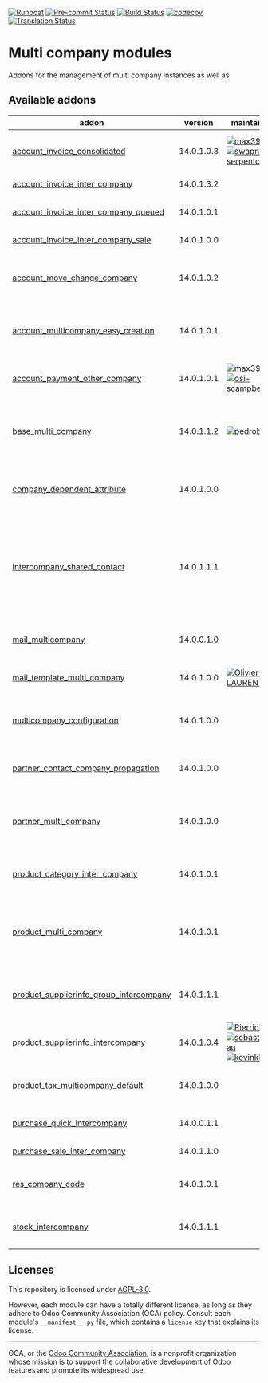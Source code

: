 
[![Runboat](https://img.shields.io/badge/runboat-Try%20me-875A7B.png)](https://runboat.odoo-community.org/builds?repo=OCA/multi-company&target_branch=14.0)
[![Pre-commit Status](https://github.com/OCA/multi-company/actions/workflows/pre-commit.yml/badge.svg?branch=14.0)](https://github.com/OCA/multi-company/actions/workflows/pre-commit.yml?query=branch%3A14.0)
[![Build Status](https://github.com/OCA/multi-company/actions/workflows/test.yml/badge.svg?branch=14.0)](https://github.com/OCA/multi-company/actions/workflows/test.yml?query=branch%3A14.0)
[![codecov](https://codecov.io/gh/OCA/multi-company/branch/14.0/graph/badge.svg)](https://codecov.io/gh/OCA/multi-company)
[![Translation Status](https://translation.odoo-community.org/widgets/multi-company-14-0/-/svg-badge.svg)](https://translation.odoo-community.org/engage/multi-company-14-0/?utm_source=widget)

<!-- /!\ do not modify above this line -->

# Multi company modules

Addons for the management of multi company instances as well as

<!-- /!\ do not modify below this line -->

<!-- prettier-ignore-start -->

[//]: # (addons)

Available addons
----------------
addon | version | maintainers | summary
--- | --- | --- | ---
[account_invoice_consolidated](account_invoice_consolidated/) | 14.0.1.0.3 | [![max3903](https://github.com/max3903.png?size=30px)](https://github.com/max3903) [![swapnesh-serpentcs](https://github.com/swapnesh-serpentcs.png?size=30px)](https://github.com/swapnesh-serpentcs) | Consolidate your invoices across companies
[account_invoice_inter_company](account_invoice_inter_company/) | 14.0.1.3.2 |  | Intercompany invoice rules
[account_invoice_inter_company_queued](account_invoice_inter_company_queued/) | 14.0.1.0.1 |  | Generate invoices using jobs
[account_invoice_inter_company_sale](account_invoice_inter_company_sale/) | 14.0.1.0.0 |  | Show sale related fields
[account_move_change_company](account_move_change_company/) | 14.0.1.0.2 |  | Allow to change company of account moves
[account_multicompany_easy_creation](account_multicompany_easy_creation/) | 14.0.1.0.1 |  | This module adds a wizard to create companies easily
[account_payment_other_company](account_payment_other_company/) | 14.0.1.0.1 | [![max3903](https://github.com/max3903.png?size=30px)](https://github.com/max3903) [![osi-scampbell](https://github.com/osi-scampbell.png?size=30px)](https://github.com/osi-scampbell) | Create Payments for Other Companies
[base_multi_company](base_multi_company/) | 14.0.1.1.2 | [![pedrobaeza](https://github.com/pedrobaeza.png?size=30px)](https://github.com/pedrobaeza) | Provides a base for adding multi-company support to models.
[company_dependent_attribute](company_dependent_attribute/) | 14.0.1.0.0 |  | Display company dependent attribute on fields
[intercompany_shared_contact](intercompany_shared_contact/) | 14.0.1.1.1 |  | User of each company are contact of a company partner. All child address of a company are automatically shared
[mail_multicompany](mail_multicompany/) | 14.0.0.1.0 |  | Email Gateway Multi company
[mail_template_multi_company](mail_template_multi_company/) | 14.0.1.0.0 | [![Olivier-LAURENT](https://github.com/Olivier-LAURENT.png?size=30px)](https://github.com/Olivier-LAURENT) | Mail Template Multi Company
[multicompany_configuration](multicompany_configuration/) | 14.0.1.0.0 |  | Simplify the configuration on multicompany environments
[partner_contact_company_propagation](partner_contact_company_propagation/) | 14.0.1.0.0 |  | Propagate company info to children contacts
[partner_multi_company](partner_multi_company/) | 14.0.1.0.0 |  | Select individually the partner visibility on each company
[product_category_inter_company](product_category_inter_company/) | 14.0.1.0.1 |  | Product categories as company dependent
[product_multi_company](product_multi_company/) | 14.0.1.0.1 |  | Select individually the product template visibility on each company
[product_supplierinfo_group_intercompany](product_supplierinfo_group_intercompany/) | 14.0.1.1.1 |  | Add sequence field on grouped pricelist items
[product_supplierinfo_intercompany](product_supplierinfo_intercompany/) | 14.0.1.0.4 | [![PierrickBrun](https://github.com/PierrickBrun.png?size=30px)](https://github.com/PierrickBrun) [![sebastienbeau](https://github.com/sebastienbeau.png?size=30px)](https://github.com/sebastienbeau) [![kevinkhao](https://github.com/kevinkhao.png?size=30px)](https://github.com/kevinkhao) | Product SupplierInfo Intercompany
[product_tax_multicompany_default](product_tax_multicompany_default/) | 14.0.1.0.0 |  | Product Tax Multi Company Default
[purchase_quick_intercompany](purchase_quick_intercompany/) | 14.0.0.1.1 |  | Purchase Quick Intercompany
[purchase_sale_inter_company](purchase_sale_inter_company/) | 14.0.1.1.0 |  | Intercompany PO/SO rules
[res_company_code](res_company_code/) | 14.0.1.0.1 |  | Add 'code' field on company model
[stock_intercompany](stock_intercompany/) | 14.0.1.1.1 |  | Stock Intercompany Delivery-Reception

[//]: # (end addons)

<!-- prettier-ignore-end -->

## Licenses

This repository is licensed under [AGPL-3.0](LICENSE).

However, each module can have a totally different license, as long as they adhere to Odoo Community Association (OCA)
policy. Consult each module's `__manifest__.py` file, which contains a `license` key
that explains its license.

----
OCA, or the [Odoo Community Association](http://odoo-community.org/), is a nonprofit
organization whose mission is to support the collaborative development of Odoo features
and promote its widespread use.
